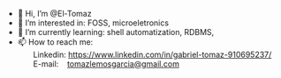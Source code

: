 - 👋 Hi, I’m @El-Tomaz <br>
- 🧐 I’m interested in: FOSS, microeletronics  <br>
- 🌱 I’m currently learning: shell automatization, RDBMS, <br>
- 📫 How to reach me: <br>
  &nbsp; &nbsp; &nbsp; &nbsp;Linkedin: https://www.linkedin.com/in/gabriel-tomaz-910695237/ <br>
  &nbsp; &nbsp; &nbsp; &nbsp;E-mail: &nbsp; &nbsp;tomazlemosgarcia@gmail.com

<!---
El-Tomaz/El-Tomaz is a ✨ special ✨ repository because its `README.md` (this file) appears on your GitHub profile.
You can click the Preview link to take a look at your changes.
--->
